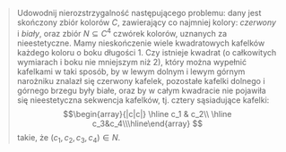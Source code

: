 >Udowodnij nierozstrzygalność następującego problemu: dany jest skończony zbiór kolorów  $C$, zawierający co najmniej kolory: *czerwony* i *biały*, oraz zbiór $N\subseteq C^4$ czwórek kolorów, uznanych za nieestetyczne. Mamy nieskończenie wiele kwadratowych kafelków każdego koloru o boku długości $1$. Czy istnieje kwadrat (o całkowitych wymiarach i boku nie mniejszym niż $2$), który można wypełnić kafelkami w taki sposób, by w lewym dolnym i lewym górnym narożniku znalazł się czerwony kafelek, pozostałe kafelki dolnego i górnego brzegu były białe, oraz by w całym kwadracie nie pojawiła się nieestetyczna sekwencja kafelków, tj. cztery sąsiadujące kafelki:
>$$\begin{array}{|c|c|} \hline c_1 & c_2\\ \hline c_3&c_4\\\hline\end{array} $$
>takie, że $(c_1,c_2,c_3,c_4)\in N$. 

